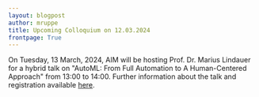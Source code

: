 ```yaml
---
layout: blogpost
author: mruppe
title: Upcoming Colloquium on 12.03.2024 
frontpage: True
---
```


On Tuesday, 13 March, 2024, AIM will be hosting Prof. Dr. Marius Lindauer for a hybrid talk on "AutoML: From Full Automation to A Human-Centered Approach" from 13:00 to 14:00. Further information about the talk and registration available <a href="{{ site.baseurl }}/events/2024/AIM-Talk-1203/">here</a>. 